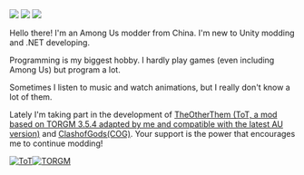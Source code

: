 <img src='https://skillicons.dev/icons?i=github,unity,visualstudio,git,dotnet,cs' />

<img src='https://github-readme-streak-stats.herokuapp.com/?user=JieGeLovesDengDuaLang' />

<span>

  <img src='https://github-readme-stats.vercel.app/api?username=JieGeLovesDengDuaLang&show_icons=true&count_private=true' />

</span>

Hello there! I'm an Among Us modder from China. I'm new to Unity modding and .NET developing. <br />

Programming is my biggest hobby. I hardly play games (even including Among Us) but program a lot. <br />

Sometimes I listen to music and watch animations, but I really don't know a lot of them. <br />

Lately I'm taking part in the development of [TheOtherThem (ToT, a mod based on TORGM 3.5.4 adapted by me and compatible with the latest AU version)](https://github.com/ModLaboratory/TheOtherThem) and [ClashofGods(COG)](https://github.com/CognifyDev/ClashOfGods). Your support is the power that encourages me to continue modding!

[![ToT](https://github-readme-stats.vercel.app/api/pin/?username=ModLaboratory&repo=TheOtherThem&show_owner=true)](https://github.com/ModLaboratory/TheOtherThem)[![TORGM](https://github-readme-stats.vercel.app/api/pin/?username=JieGeLovesDengDuaLang&repo=TheOtherRoles-GM&show_owner=true)](https://github.com/JieGeLovesDengDuaLang/TheOtherRoles-GM)
